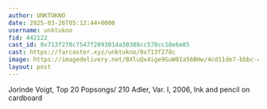 ```yaml
---
author: UNKTUKNO
date: 2025-03-26T05:12:44+0000
username: unktukno
fid: 442122
cast_id: 0x713f278c7547f2093014a30388cc578cc18e6e85
cast: https://farcaster.xyz/unktukno/0x713f278c
image: https://imagedelivery.net/BXluQx4ige9GuW0Ia56BHw/4cd11de7-bbbc-48f6-1cee-18aabc07a100/original
layout: post
---
```


Jorinde Voigt, Top 20 Popsongs/ 210 Adler, Var. I, 2006, Ink and pencil on cardboard

<img src='https://imagedelivery.net/BXluQx4ige9GuW0Ia56BHw/4cd11de7-bbbc-48f6-1cee-18aabc07a100/original' alt='' referrerpolicy='no-referrer'/>
